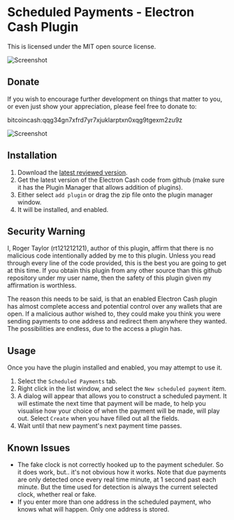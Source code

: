 # Scheduled Payments - Electron Cash Plugin #

This is licensed under the MIT open source license.

![Screenshot](https://github.com/rt121212121/electron_cash_scheduled_payments_plugin/raw/master/screenshot.png)

## Donate ##

If you wish to encourage further development on things that matter to you, or even just show your appreciation, please feel free to donate to:

  bitcoincash:qqg34gn7xfrd7yr7xjuklarptxn0xqg9tgexm2zu9z
  
![Screenshot](https://github.com/rt121212121/electron_cash_scheduled_payments_plugin/raw/master/donate.png)

## Installation ##

1. Download the [latest reviewed version](https://github.com/rt121212121/electron_cash_scheduled_payments_plugin/archive/b66eef86e98d7ea862bc05ecc19e866e81ab294f.zip).
2. Get the latest version of the Electron Cash code from github (make sure it has the Plugin Manager that allows addition of plugins).
3. Either select `add plugin` or drag the zip file onto the plugin manager window.
4. It will be installed, and enabled.

## Security Warning ##

I, Roger Taylor (rt121212121), author of this plugin, affirm that there is no malicious code intentionally added by me to this plugin.  Unless you read through every line of the code provided, this is the best you are going to get at this time.  If you obtain this plugin from any other source than this github repository under my user name, then the safety of this plugin given my affirmation is worthless.

The reason this needs to be said, is that an enabled Electron Cash plugin has almost complete access and potential control over any wallets that are open.  If a malicious author wished to, they could make you think you were sending payments to one address and redirect them anywhere they wanted.  The possibilities are endless, due to the access a plugin has.

## Usage ##

Once you have the plugin installed and enabled, you may attempt to use it.

1. Select the `Scheduled Payments` tab.
2. Right click in the list window, and select the `New scheduled payment` item.
3. A dialog will appear that allows you to construct a scheduled payment.  It will estimate the next time that payment will be made, to help you visualise how your choice of when the payment will be made, will play out.  Select `Create` when you have filled out all the fields.
4. Wait until that new payment's next payment time passes.

## Known Issues ##

* The fake clock is not correctly hooked up to the payment scheduler.  So it does work, but.. it's not obvious how it works.  Note that due payments are only detected once every real time minute, at 1 second past each minute.  But the time used for detection is always the current selected clock, whether real or fake.
* If you enter more than one address in the scheduled payment, who knows what will happen.  Only one address is stored.
